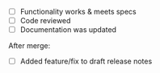 - [ ] Functionality works & meets specs
- [ ] Code reviewed
- [ ] Documentation was updated

After merge:
- [ ] Added feature/fix to draft release notes
